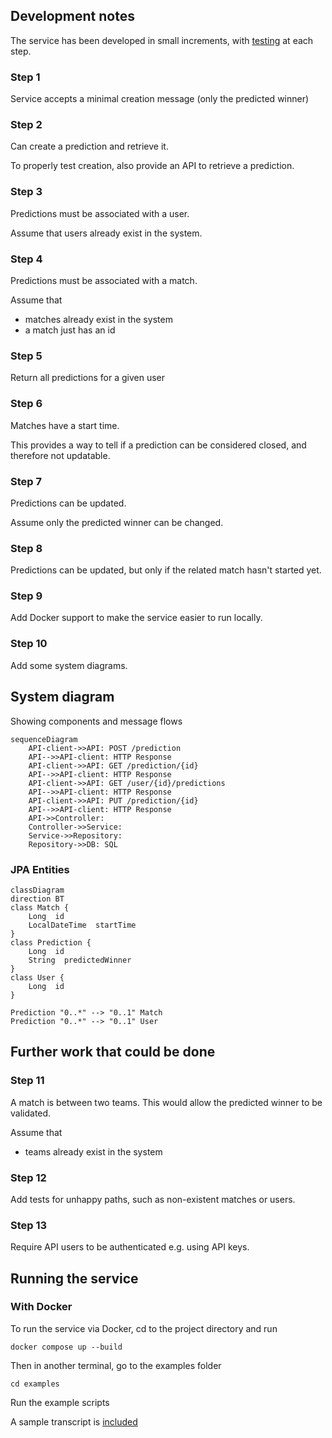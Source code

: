 ## Development notes

The service has been developed in small increments, with [testing](Testing.md) at each step.

### Step 1

Service accepts a minimal creation message (only the predicted winner)

### Step 2

Can create a prediction and retrieve it.

To properly test creation, also provide an API to retrieve a prediction.

### Step 3

Predictions must be associated with a user.

Assume that users already exist in the system.

### Step 4

Predictions must be associated with a match.

Assume that 

* matches already exist in the system
* a match just has an id

### Step 5

Return all predictions for a given user

### Step 6

Matches have a start time.

This provides a way to tell if a prediction can be considered closed, and therefore not updatable. 

### Step 7

Predictions can be updated.

Assume only the predicted winner can be changed.

### Step 8

Predictions can be updated, but only if the related match hasn't started yet.

### Step 9

Add Docker support to make the service easier to run locally.

### Step 10

Add some system diagrams.

## System diagram

Showing components and message flows

```mermaid
sequenceDiagram
    API-client->>API: POST /prediction
    API-->>API-client: HTTP Response
    API-client->>API: GET /prediction/{id}
    API-->>API-client: HTTP Response
    API-client->>API: GET /user/{id}/predictions
    API-->>API-client: HTTP Response
    API-client->>API: PUT /prediction/{id}
    API-->>API-client: HTTP Response
    API->>Controller: 
    Controller->>Service: 
    Service->>Repository: 
    Repository->>DB: SQL
```

### JPA Entities

```mermaid
classDiagram
direction BT
class Match {
    Long  id
    LocalDateTime  startTime
}
class Prediction {
    Long  id
    String  predictedWinner
}
class User {
    Long  id
}

Prediction "0..*" --> "0..1" Match 
Prediction "0..*" --> "0..1" User 
```

## Further work that could be done

### Step 11

A match is between two teams. This would allow the predicted winner to be validated.

Assume that

* teams already exist in the system

### Step 12

Add tests for unhappy paths, such as non-existent matches or users.

### Step 13

Require API users to be authenticated e.g. using API keys.

## Running the service

### With Docker

To run the service via Docker, cd to the project directory and run

`docker compose up --build`

Then in another terminal, go to the examples folder

`cd examples`

Run the example scripts

A sample transcript is [included](examples/examples.md)
